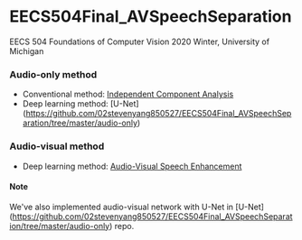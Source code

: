 # EECS504Final_AVSpeechSeparation
EECS 504 Foundations of Computer Vision 2020 Winter, University of Michigan

### Audio-only method
- Conventional method: [Independent Component Analysis](https://github.com/02stevenyang850527/EECS504Final_AVSpeechSeparation/tree/master/ICA)
- Deep learning method: [U-Net] (https://github.com/02stevenyang850527/EECS504Final_AVSpeechSeparation/tree/master/audio-only)

### Audio-visual method
- Deep learning method: [Audio-Visual Speech Enhancement](https://github.com/02stevenyang850527/EECS504Final_AVSpeechSeparation/tree/master/audio-visual-speech-enhancement)


#### Note
We've also implemented audio-visual network with U-Net in [U-Net] (https://github.com/02stevenyang850527/EECS504Final_AVSpeechSeparation/tree/master/audio-only) repo.

